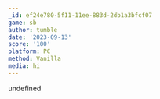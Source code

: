```yaml
---
_id: ef24e780-5f11-11ee-883d-2db1a3bfcf07
game: sb
author: tumble
date: '2023-09-13'
score: '100'
platform: PC
method: Vanilla
media: hi
---
```

undefined
